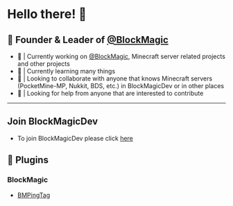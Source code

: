 # Hello there! 👋

## 👑 Founder & Leader of [@BlockMagic](https://github.com/BlockMagicDev)

- 🔭 | Currently working on [@BlockMagic](https://github.com/BlockMagicDev), Minecraft server related projects and other projects
- 🌱 | Currently learning many things
- 👯 | Looking to collaborate with anyone that knows Minecraft servers (PocketMine-MP, Nukkit, BDS, etc.) in BlockMagicDev or in other places
- 🤔 | Looking for help from anyone that are interested to contribute

---

## Join BlockMagicDev
- To join BlockMagicDev please click [here](https://docs.google.com/forms/d/1iTJHe_lo9ZRicn9gmLAAfG9-G4vkO_WePBvAypGrEPM)

## 🔌 Plugins

### BlockMagic

- [BMPingTag](https://github.com/BlockMagicDev/BMPingTag)
